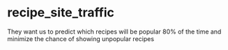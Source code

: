 # recipe_site_traffic
They want us to predict which recipes will be popular 80% of the time and minimize the chance of showing unpopular recipes
